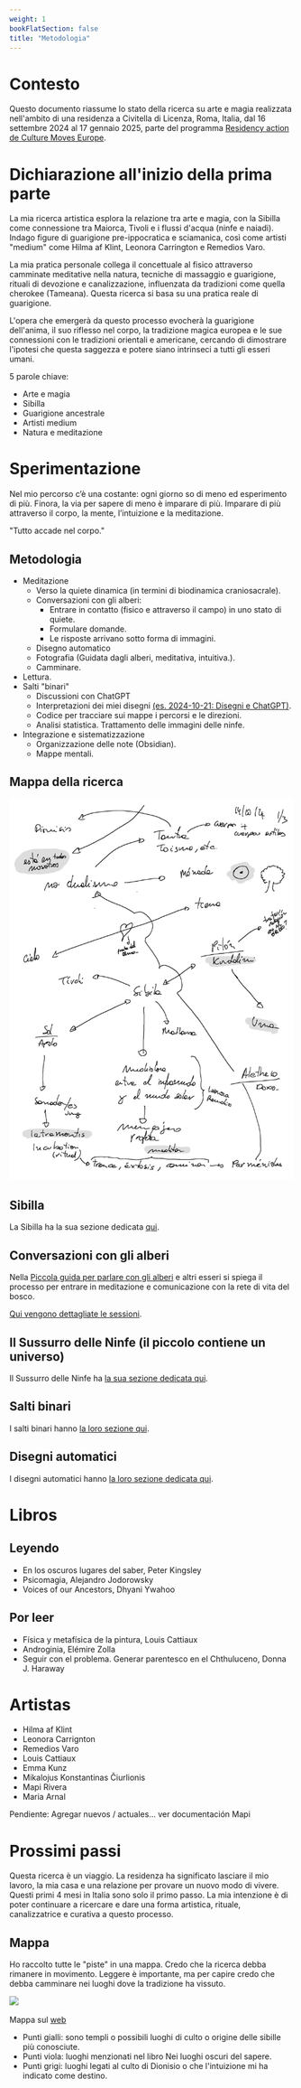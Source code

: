 ```yaml
---
weight: 1
bookFlatSection: false
title: "Metodologia"
---
```


# Contesto

Questo documento riassume lo stato della ricerca su arte e magia realizzata nell'ambito di una
residenza a Civitella di Licenza, Roma, Italia, dal 16 settembre 2024 al 17 gennaio 2025, parte del
programma [Residency action de Culture Moves Europe](https://culture.ec.europa.eu/creative-europe/creative-europe-culture-strand/culture-moves-europe).

# Dichiarazione all'inizio della prima parte

La mia ricerca artistica esplora la relazione tra arte e magia, con la Sibilla come connessione tra Maiorca, Tivoli e i
flussi d'acqua (ninfe e naiadi). Indago figure di guarigione pre-ippocratica e sciamanica, così come artisti "medium"
come Hilma af Klint, Leonora Carrington e Remedios Varo.

La mia pratica personale collega il concettuale al fisico attraverso camminate meditative nella natura, tecniche di
massaggio e guarigione, rituali di devozione e canalizzazione, influenzata da tradizioni come quella cherokee (Tameana).
Questa ricerca si basa su una pratica reale di guarigione.

L'opera che emergerà da questo processo evocherà la guarigione dell'anima, il suo riflesso nel corpo, la tradizione
magica europea e le sue connessioni con le tradizioni orientali e americane, cercando di dimostrare l'ipotesi che questa
saggezza e potere siano intrinseci a tutti gli esseri umani.

5 parole chiave:

- Arte e magia
- Sibilla
- Guarigione ancestrale
- Artisti medium
- Natura e meditazione

# Sperimentazione

Nel mio percorso c’è una costante: ogni giorno so di meno ed esperimento di più. Finora, la via per sapere di meno è
imparare di più. Imparare di più attraverso il corpo, la mente, l’intuizione e la meditazione.

"Tutto accade nel corpo."

## Metodologia

- Meditazione
    - Verso la quiete dinamica (in termini di biodinamica craniosacrale).
    - Conversazioni con gli alberi:
        - Entrare in contatto (fisico e attraverso il campo) in uno stato di quiete.
        - Formulare domande.
        - Le risposte arrivano sotto forma di immagini.
    - Disegno automatico
    - Fotografia (Guidata dagli alberi, meditativa, intuitiva.).
    - Camminare.
- Lettura.
- Salti "binari"
    - Discussioni con ChatGPT
    - Interpretazioni dei miei disegni [(es. 2024-10-21: Disegni e ChatGPT)](/posts/chatGPT/2024-10-21/).
    - Codice per tracciare sui mappe i percorsi e le direzioni.
    - Analisi statistica. Trattamento delle immagini delle ninfe.
- Integrazione e sistematizzazione
    - Organizzazione delle note (Obsidian).
    - Mappe mentali.

## Mappa della ricerca

![](Notas_Civitella-2024-11-16-13-03_p13.jpg)

## Sibilla

La Sibilla ha la sua sezione dedicata [qui](/docs/sibyl).

## Conversazioni con gli alberi

Nella [Piccola guida per parlare con gli alberi](/docs/talking_with_the_trees) e altri esseri si spiega il processo per
entrare in meditazione e comunicazione con la rete di vita del bosco.

[Qui vengono dettagliate le sessioni](/it/tags/Conversazioni-con-gli-alberi/).

## Il Sussurro delle Ninfe (il piccolo contiene un universo)

Il Sussurro delle Ninfe ha [la sua sezione dedicata qui](/docs/sanctuary).

## Salti binari

I salti binari hanno [la loro sezione qui](/docs/binary_links).

## Disegni automatici

I disegni automatici hanno [la loro sezione dedicata qui](/docs/drawing).

# Libros

## Leyendo

- En los oscuros lugares del saber, Peter Kingsley
- Psicomagia, Alejandro Jodorowsky
- Voices of our Ancestors, Dhyani Ywahoo

## Por leer

- Física y metafísica de la pintura, Louis Cattiaux
- Androginia, Elémire Zolla
- Seguir con el problema. Generar parentesco en el Chthuluceno, Donna J. Haraway

# Artistas

- Hilma af Klint
- Leonora Carrignton
- Remedios Varo
- Louis Cattiaux
- Emma Kunz
- Mikalojus Konstantinas Čiurlionis
- Mapi Rivera
- Maria Arnal

Pendiente: Agregar nuevos / actuales... ver documentación Mapi

# Prossimi passi

Questa ricerca è un viaggio. La residenza ha significato lasciare il mio lavoro, la mia casa e una relazione per provare
un nuovo modo di vivere. Questi primi 4 mesi in Italia sono solo il primo passo. La mia intenzione è di poter continuare
a ricercare e dare una forma artistica, rituale, canalizzatrice e curativa a questo processo.

## Mappa

Ho raccolto tutte le "piste" in una mappa. Credo che la ricerca debba rimanere in movimento. Leggere è importante, ma per capire credo che debba camminare nei luoghi dove la tradizione ha vissuto.


![](mapa_está_en_todos_nosotros_2.jpeg)

Mappa sul [web](https://www.google.com/maps/d/edit?mid=1N9lbW-JlA8tJtXUqbPD6LnPmdEML85I&usp=sharing)

- Punti gialli: sono templi o possibili luoghi di culto o origine delle sibille più conosciute.
- Punti viola: luoghi menzionati nel libro Nei luoghi oscuri del sapere.
- Punti grigi: luoghi legati al culto di Dionisio o che l'intuizione mi ha indicato come destino.



